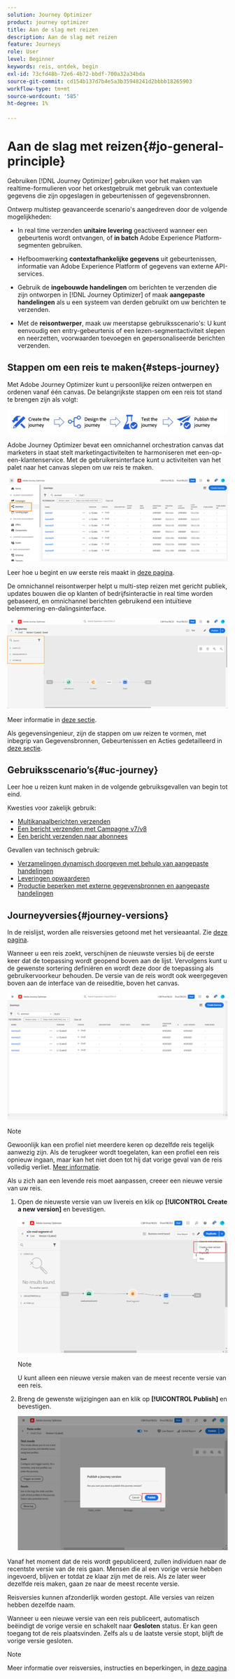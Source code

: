 ```yaml
---
solution: Journey Optimizer
product: journey optimizer
title: Aan de slag met reizen
description: Aan de slag met reizen
feature: Journeys
role: User
level: Beginner
keywords: reis, ontdek, begin
exl-id: 73cfd48b-72e6-4b72-bbdf-700a32a34bda
source-git-commit: cd154b137d7b4e5a3b35948241d2bbbb18265903
workflow-type: tm+mt
source-wordcount: '585'
ht-degree: 1%

---
```



# Aan de slag met reizen{#jo-general-principle}

Gebruiken [!DNL Journey Optimizer] gebruiken voor het maken van realtime-formulieren voor het orkestgebruik met gebruik van contextuele gegevens die zijn opgeslagen in gebeurtenissen of gegevensbronnen.

Ontwerp multistep geavanceerde scenario&#39;s aangedreven door de volgende mogelijkheden:

* In real time verzenden **unitaire levering** geactiveerd wanneer een gebeurtenis wordt ontvangen, of **in batch** Adobe Experience Platform-segmenten gebruiken.

* Hefboomwerking **contextafhankelijke gegevens** uit gebeurtenissen, informatie van Adobe Experience Platform of gegevens van externe API-services.

* Gebruik de **ingebouwde handelingen** om berichten te verzenden die zijn ontworpen in [!DNL Journey Optimizer] of maak **aangepaste handelingen** als u een systeem van derden gebruikt om uw berichten te verzenden.

* Met de **reisontwerper**, maak uw meerstapse gebruiksscenario&#39;s: U kunt eenvoudig een entry-gebeurtenis of een lezen-segmentactiviteit slepen en neerzetten, voorwaarden toevoegen en gepersonaliseerde berichten verzenden.

## Stappen om een reis te maken{#steps-journey}

Met Adobe Journey Optimizer kunt u persoonlijke reizen ontwerpen en ordenen vanaf één canvas. De belangrijkste stappen om een reis tot stand te brengen zijn als volgt:

![](assets/journey-creation-process.png)

Adobe Journey Optimizer bevat een omnichannel orchestration canvas dat marketers in staat stelt marketingactiviteiten te harmoniseren met een-op-een-klantenservice. Met de gebruikersinterface kunt u activiteiten van het palet naar het canvas slepen om uw reis te maken.

![](assets/interface-journeys.png)

Leer hoe u begint en uw eerste reis maakt in [deze pagina](journey-gs.md).

De omnichannel reisontwerper helpt u multi-step reizen met gericht publiek, updates bouwen die op klanten of bedrijfsinteractie in real time worden gebaseerd, en omnichannel berichten gebruikend een intuïtieve belemmering-en-dalingsinterface.

![](assets/journey38.png)

Meer informatie in [deze sectie](using-the-journey-designer.md).

Als gegevensingenieur, zijn de stappen om uw reizen te vormen, met inbegrip van Gegevensbronnen, Gebeurtenissen en Acties gedetailleerd in [deze sectie](../configuration/about-data-sources-events-actions.md).


## Gebruiksscenario’s{#uc-journey}

Leer hoe u reizen kunt maken in de volgende gebruiksgevallen van begin tot eind.

Kwesties voor zakelijk gebruik:

* [Multikanaalberichten verzenden](journeys-uc.md)
* [Een bericht verzenden met Campagne v7/v8](ajo-ac.md)
* [Een bericht verzenden naar abonnees](message-to-subscribers-uc.md)

Gevallen van technisch gebruik:

* [Verzamelingen dynamisch doorgeven met behulp van aangepaste handelingen](collections.md)
* [Leveringen opwaarderen](ramp-up-deliveries-uc.md)
* [Productie beperken met externe gegevensbronnen en aangepaste handelingen](limit-throughput.md)

## Journeyversies{#journey-versions}

In de reislijst, worden alle reisversies getoond met het versieaantal. Zie [deze pagina](../building-journeys/using-the-journey-designer.md).

Wanneer u een reis zoekt, verschijnen de nieuwste versies bij de eerste keer dat de toepassing wordt geopend boven aan de lijst. Vervolgens kunt u de gewenste sortering definiëren en wordt deze door de toepassing als gebruikervoorkeur behouden. De versie van de reis wordt ook weergegeven boven aan de interface van de reiseditie, boven het canvas.

![](assets/journeyversions1.png)

>[!NOTE]
>
>Gewoonlijk kan een profiel niet meerdere keren op dezelfde reis tegelijk aanwezig zijn. Als de terugkeer wordt toegelaten, kan een profiel een reis opnieuw ingaan, maar kan het niet doen tot hij dat vorige geval van de reis volledig verliet. [Meer informatie](end-journey.md).

Als u zich aan een levende reis moet aanpassen, creeer een nieuwe versie van uw reis.

1. Open de nieuwste versie van uw livereis en klik op **[!UICONTROL Create a new version]** en bevestigen.

   ![](assets/journeyversions2.png)

   >[!NOTE]
   >
   >U kunt alleen een nieuwe versie maken van de meest recente versie van een reis.

1. Breng de gewenste wijzigingen aan en klik op **[!UICONTROL Publish]** en bevestigen.

   ![](assets/journeyversions3.png)

Vanaf het moment dat de reis wordt gepubliceerd, zullen individuen naar de recentste versie van de reis gaan. Mensen die al een vorige versie hebben ingevoerd, blijven er totdat ze klaar zijn met de reis. Als ze later weer dezelfde reis maken, gaan ze naar de meest recente versie.

Reisversies kunnen afzonderlijk worden gestopt. Alle versies van reizen hebben dezelfde naam.

Wanneer u een nieuwe versie van een reis publiceert, automatisch beëindigt de vorige versie en schakelt naar **Gesloten** status. Er kan geen toegang tot de reis plaatsvinden. Zelfs als u de laatste versie stopt, blijft de vorige versie gesloten.

>[!NOTE]
>
>Meer informatie over reisversies, instructies en beperkingen, in [deze pagina](../start/guardrails.md#journey-versions-limitations)